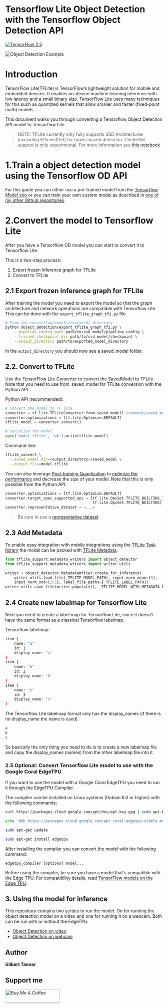 # Tensorflow Lite Object Detection with the Tensorflow Object Detection API

[![TensorFlow 2.5](https://img.shields.io/badge/TensorFlow-2.5-FF6F00?logo=tensorflow)](https://github.com/tensorflow/tensorflow/releases/tag/v2.5.0)

![Object Detection Example](doc/dog_detection.png)

# Introduction

TensorFlow Lite(TFLite) is TensorFlow’s lightweight solution for mobile and embedded devices. It enables on-device machine learning inference with low latency and a small binary size. TensorFlow Lite uses many techniques for this such as quantized kernels that allow smaller and faster (fixed-point math) models.

This document walks you through converting a Tensorflow Object Detection API model to Tensorflow Lite.

> NOTE: TFLite currently only fully supports SSD Architectures (excluding EfficientDet) for boxes-based detection. CenterNet support is only experimental. For more information see [this notebook](https://github.com/tensorflow/models/blob/master/research/object_detection/colab_tutorials/centernet_on_device.ipynb)

# 1.Train a object detection model using the Tensorflow OD API

For this guide you can either use a pre-trained model from the [Tensorflow Model zoo](https://github.com/tensorflow/models/blob/master/research/object_detection/g3doc/tf2_detection_zoo.md) or you can train your own custom model as described in [one of my other Github repositories](https://github.com/TannerGilbert/Tensorflow-Object-Detection-API-Train-Model).

# 2.Convert the model to Tensorflow Lite

After you have a Tensorflow OD model you can start to convert it to Tensorflow Lite.

This is a two-step process:
1. Export frozen inference graph for TFLite
2. Convert to TFLite

## 2.1 Export frozen inference graph for TFLite

After training the model you need to export the model so that the graph architecture and network operations are compatible with Tensorflow Lite. This can be done with the ```export_tflite_graph_tf2.py``` file.

```bash
# From the tensorflow/models/research/ directory
python object_detection/export_tflite_graph_tf2.py \
    --pipeline_config_path path/to/ssd_model/pipeline.config \
    --trained_checkpoint_dir path/to/ssd_model/checkpoint \
    --output_directory path/to/exported_model_directory
```

In the ```output_directory``` you should now see a saved_model folder.

## 2.2. Convert to TFLite

Use the [TensorFlow Lite Converter](https://www.tensorflow.org/lite/convert) to convert the SavedModel to TFLite. Note that you need to use from_saved_model for TFLite conversion with the Python API.

Python API (recommended):

```python
# Convert the model to TF lite
converter = tf.lite.TFLiteConverter.from_saved_model('/content/saved_model/')
converter.optimizations = [tf.lite.Optimize.DEFAULT]
tflite_model = converter.convert()

# Serialize the model
open('model.tflite', 'wb').write(tflite_model)
```

Command line:

```bash
tflite_convert \
  --saved_model_dir=<output_directory>/saved_model \
  --output_file=model.tflite
```

You can also leverage [Post-training Quantization](https://www.tensorflow.org/lite/performance/post_training_quantization) to [optimize the performance](https://www.tensorflow.org/lite/performance/model_optimization) and decrease the size of your model. Note that this is only possible from the Python API.

```python
converter.optimizations = [tf.lite.Optimize.DEFAULT]
converter.target_spec.supported_ops = [tf.lite.OpsSet.TFLITE_BUILTINS_INT8,
                                       tf.lite.OpsSet.TFLITE_BUILTINS]
converter.representative_dataset = <...>
```

> Be sure to use a [representative dataset](https://www.tensorflow.org/lite/performance/post_training_quantization#full_integer_quantization)

## 2.3 Add Metadata

To enable easy integration with mobile integrations using the [TFLite Task library](https://www.tensorflow.org/lite/inference_with_metadata/task_library/object_detector) the model can be packed with [TFLite Metadata](https://www.tensorflow.org/lite/convert/metadata).

```python
from tflite_support.metadata_writers import object_detector
from tflite_support.metadata_writers import writer_utils

writer = object_detector.MetadataWriter.create_for_inference(
    writer_utils.load_file(_TFLITE_MODEL_PATH), input_norm_mean=[0],
    input_norm_std=[255], label_file_paths=[_TFLITE_LABEL_PATH])
writer_utils.save_file(writer.populate(), _TFLITE_MODEL_WITH_METADATA_PATH)
```

## 2.4 Create new labelmap for Tensorflow Lite

Next you need to create a label map for Tensorflow Lite, since it doesn't have the same format as a classical Tensorflow labelmap.

Tensorflow labelmap:

```bash
item {
    name: "a"
    id: 1
    display_name: "a"
}
item {
    name: "b"
    id: 2
    display_name: "b"
}
item {
    name: "c"
    id: 3
    display_name: "c"
}
```

The Tensorflow Lite labelmap format only has the display_names (if there is no display_name the name is used).

```bash
a
b
c
``` 

So basically the only thing you need to do is to create a new labelmap file and copy the display_names (names) from the other labelmap file into it.

### 2.5 Optional: Convert Tensorflow Lite model to use with the Google Coral EdgeTPU

If you want to use the model with a Google Coral EdgeTPU you need to run it through the EdgeTPU Compiler. 

The compiler can be installed on Linux systems (Debian 6.0 or higher) with the following commands:

```bash
curl https://packages.cloud.google.com/apt/doc/apt-key.gpg | sudo apt-key add -

echo "deb https://packages.cloud.google.com/apt coral-edgetpu-stable main" | sudo tee /etc/apt/sources.list.d/coral-edgetpu.list

sudo apt-get update

sudo apt-get install edgetpu
```

After installing the compiler you can convert the model with the following command:

```edgetpu_compiler [options] model...```

Before using the compiler, be sure you have a model that's compatible with the Edge TPU. For compatibility details, read [TensorFlow models on the Edge TPU](https://coral.ai/docs/edgetpu/models-intro/).

## 3. Using the model for inference

This repository contains two scripts to run the model. On for running the object detection model on a video and one for running it on a webcam. Both can be run with or without the EdgeTPU.

* [Object Detection on video](tflite_object_detection_with_video.py)
* [Object Detection on webcam](tflite_object_detection_with_webcam.py)

## Author
 **Gilbert Tanner**
 
## Support me

<a href="https://www.buymeacoffee.com/gilberttanner" target="_blank"><img src="https://www.buymeacoffee.com/assets/img/custom_images/orange_img.png" alt="Buy Me A Coffee" style="height: 41px !important;width: 174px !important;box-shadow: 0px 3px 2px 0px rgba(190, 190, 190, 0.5) !important;-webkit-box-shadow: 0px 3px 2px 0px rgba(190, 190, 190, 0.5) !important;" ></a>